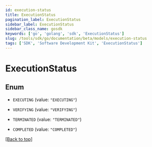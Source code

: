 ```yaml
---
id: execution-status
title: ExecutionStatus
pagination_label: ExecutionStatus
sidebar_label: ExecutionStatus
sidebar_class_name: gosdk
keywords: ['go', 'golang', 'sdk', 'ExecutionStatus'] 
slug: /tools/sdk/go/documentation/beta/models/execution-status
tags: ['SDK', 'Software Development Kit', 'ExecutionStatus']
---
```


# ExecutionStatus

## Enum


* `EXECUTING` (value: `"EXECUTING"`)

* `VERIFYING` (value: `"VERIFYING"`)

* `TERMINATED` (value: `"TERMINATED"`)

* `COMPLETED` (value: `"COMPLETED"`)


[[Back to top]](#) 


